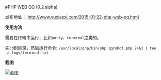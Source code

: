 #PHP WEB QQ (0.2 alpha)

发布地址： http://www.yuxiaoxi.com/2015-01-22-php-web-qq.html

**使用方法**

需要在终端中运行，比如`putty`、`terminal`之类的。

先`cd`到目录，然后运行命令: `/usr/local/php/bin/php qqrobot.php 2>&1 | tee -a logs/terminal.txt`

**截图**

![截图][1]

[1]: http://ww3.sinaimg.cn/large/67f51f75gw1eoi8etidl7j20ia0gz0wr.jpg